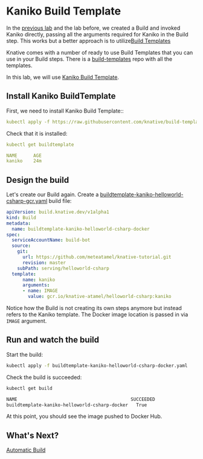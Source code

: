 # Kaniko Build Template

In the [previous lab](10-dockerbuild.md) and the lab before, we created a Build and invoked Kaniko directly, passing all the arguments required for Kaniko in the Build step. This works but a better approach is to utilize[Build Templates](https://knative.dev/docs/build/build-templates/)

Knative comes with a number of ready to use Build Templates that you can use in your Build steps. There is a [build-templates](https://github.com/knative/build-templates) repo with all the templates. 

In this lab, we will use [Kaniko Build Template](https://github.com/knative/build-templates/tree/master/kaniko).

## Install Kaniko BuildTemplate

First, we need to install Kaniko Build Template::

```yaml
kubectl apply -f https://raw.githubusercontent.com/knative/build-templates/master/kaniko/kaniko.yaml
```

Check that it is installed:

```yaml
kubectl get buildtemplate

NAME      AGE
kaniko    24m
```

## Design the build

Let's create our Build again. Create a [buildtemplate-kaniko-helloworld-csharp-gcr.yaml](../build/buildtemplate-kaniko-helloworld-csharp-gcr.yaml) build file:

```yaml
apiVersion: build.knative.dev/v1alpha1
kind: Build
metadata:
  name: buildtemplate-kaniko-helloworld-csharp-docker
spec:
  serviceAccountName: build-bot 
  source:
    git:
      url: https://github.com/meteatamel/knative-tutorial.git
      revision: master
    subPath: serving/helloworld-csharp
  template:
      name: kaniko
      arguments:
      - name: IMAGE
        value: gcr.io/knative-atamel/helloworld-csharp:kaniko
```
Notice how the Build is not creating its own steps anymore but instead refers to the Kaniko template. The Docker image location is passed in via `IMAGE` argument. 

## Run and watch the build

Start the build:

```bash
kubectl apply -f buildtemplate-kaniko-helloworld-csharp-docker.yaml
```

Check the build is succeeded:

```bash
kubectl get build

NAME                                          SUCCEEDED   
buildtemplate-kaniko-helloworld-csharp-docker   True
```

At this point, you should see the image pushed to Docker Hub. 

## What's Next?
[Automatic Build](11-autobuild.md)